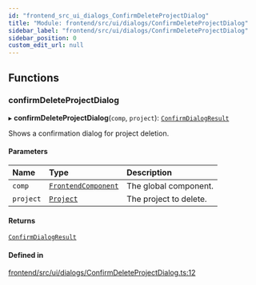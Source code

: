 ```yaml
---
id: "frontend_src_ui_dialogs_ConfirmDeleteProjectDialog"
title: "Module: frontend/src/ui/dialogs/ConfirmDeleteProjectDialog"
sidebar_label: "frontend/src/ui/dialogs/ConfirmDeleteProjectDialog"
sidebar_position: 0
custom_edit_url: null
---
```


## Functions

### confirmDeleteProjectDialog

▸ **confirmDeleteProjectDialog**(`comp`, `project`): [`ConfirmDialogResult`](common_web_ui_dialogs_ConfirmDialog.md#confirmdialogresult)

Shows a confirmation dialog for project deletion.

#### Parameters

| Name | Type | Description |
| :------ | :------ | :------ |
| `comp` | [`FrontendComponent`](../classes/frontend_src_component_FrontendComponent.FrontendComponent.md) | The global component. |
| `project` | [`Project`](../classes/common_web_data_entities_Project.Project.md) | The project to delete. |

#### Returns

[`ConfirmDialogResult`](common_web_ui_dialogs_ConfirmDialog.md#confirmdialogresult)

#### Defined in

[frontend/src/ui/dialogs/ConfirmDeleteProjectDialog.ts:12](https://github.com/Soroush9978/rds-ng/blob/165bdc6/src/frontend/src/ui/dialogs/ConfirmDeleteProjectDialog.ts#L12)
